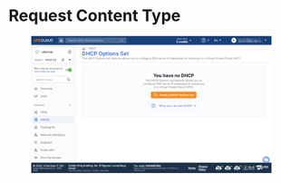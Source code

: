 # Request Content Type

<figure><img src="../../.gitbook/assets/image (278).png" alt=""><figcaption></figcaption></figure>
